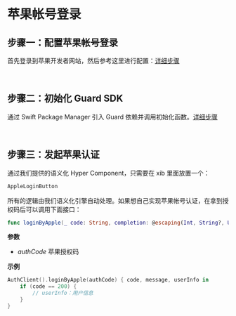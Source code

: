 # 苹果帐号登录

<LastUpdated/>

## 步骤一：配置苹果帐号登录

首先登录到苹果开发者网站，然后参考这里进行配置：[详细步骤](/connections/apple/)

<br>

## 步骤二：初始化 Guard SDK

通过 Swift Package Manager 引入 Guard 依赖并调用初始化函数。[详细步骤](/reference/sdk-for-ios)

<br>

## 步骤三：发起苹果认证

通过我们提供的语义化 Hyper Component，只需要在 xib 里面放置一个：

```swift
AppleLoginButton
```

所有的逻辑由我们语义化引擎自动处理。如果想自己实现苹果帐号认证，在拿到授权码后可以调用下面接口：

```swift
func loginByApple(_ code: String, completion: @escaping(Int, String?, UserInfo?) -> Void)
```

**参数**

* *authCode* 苹果授权码

**示例**

```swift
AuthClient().loginByApple(authCode) { code, message, userInfo in
    if (code == 200) {
        // userInfo：用户信息
    }
}
```
